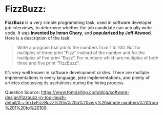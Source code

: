 # FizzBuzz:

**FizzBuzz** is a very simple programming task, used in software developer job interviews, to determine whether the job candidate can actually write code. It was 
**invented by Imran Ghory**, and **popularized by Jeff Atwood**. Here is a description of the task:

> Write a program that prints the numbers from 1 to 100. But for multiples of three print “Fizz” instead of the number and for the multiples of five print “Buzz”. 
> For numbers which are multiples of both three and five print “FizzBuzz”.

It’s very well known in software development circles. There are multiple implementations in every language, joke implementations, and plenty of articles discussing 
its usefulness during the hiring process.

Question Source: https://www.tomdalling.com/blog/software-design/fizzbuzz-in-too-much-detail/#:~:text=FizzBuzz%20is%20a%20very%20simple,numbers%20from%201%20to%20100.
